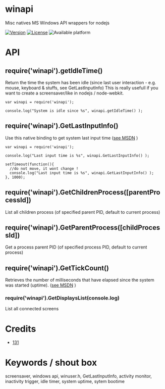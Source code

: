 
# winapi
Misc natives MS Windows API wrappers for nodejs

[![Version](https://img.shields.io/npm/v/winapi.svg)](https://www.npmjs.com/package/winapi)
[![License](https://img.shields.io/badge/license-MIT-blue.svg)](http://opensource.org/licenses/MIT)
![Available platform](https://img.shields.io/badge/platform-win32-blue.svg)



# API

## require('winapi').getIdleTime()
Return the time the system has been idle (since last user interaction - e.g. mouse, keyboard & stuffs, see GetLastInputInfo)
This is really usefull if you want to create a screensaver/like in nodejs / node-webkit.

```
var winapi = require('winapi');

console.log("System is idle since %s", winapi.getIdleTime() );

```



## require('winapi').GetLastInputInfo()
Use this native binding to get system last input time ([see MSDN](https://msdn.microsoft.com/en-us/library/windows/desktop/ms646302%28v=vs.85%29.aspx) )

```
var winapi = require('winapi');

console.log("Last input time is %s", winapi.GetLastInputInfo() );

setTimeout(function(){
  //do not move, it wont change !
  console.log("Last input time is %s", winapi.GetLastInputInfo() );
}, 1000);

```


## require('winapi').GetChildrenProcess([parentProcessId])
List all children process (of specified parent PID, default to current process)


## require('winapi').GetParentProcess([childProcessId])
Get a process parent PID (of specified process PID, default to current process)



## require('winapi').GetTickCount()
Retrieves the number of milliseconds that have elapsed since the system was started (uptime). ([see MSDN](https://msdn.microsoft.com/en-us/library/windows/desktop/ms724408%28v=vs.85%29.aspx) )

### require('winapi').GetDisplaysList(console.log)
List all connected screens

# Credits
* [131](mailto:131.js@cloudyks.org)


# Keywords / shout box
screensaver, windows api, winuser.h, GetLastInputInfo, activity monitor, inactivity trigger, idle timer, system uptime, sytem bootime


